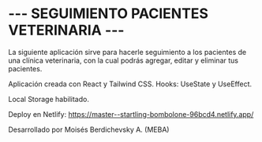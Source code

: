 # --- SEGUIMIENTO PACIENTES VETERINARIA ---

La siguiente aplicación sirve para hacerle seguimiento a los pacientes de una clínica veterinaria, 
con la cual podrás agregar, editar y eliminar tus pacientes.

Aplicación creada con React y Tailwind CSS.
Hooks: UseState y UseEffect.

Local Storage habilitado.

Deploy en Netlify:
https://master--startling-bombolone-96bcd4.netlify.app/

Desarrollado por Moisés Berdichevsky A. (MEBA)
